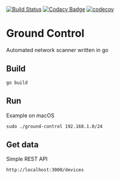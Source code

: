 [![Build Status](https://travis-ci.org/alesanfra/ground-control.svg?branch=master)](https://travis-ci.org/alesanfra/ground-control)
[![Codacy Badge](https://api.codacy.com/project/badge/Grade/63957071aa024e59accb6e9a628b4987)](https://www.codacy.com/project/alesanfra/ground-control/dashboard?utm_source=github.com&amp;utm_medium=referral&amp;utm_content=alesanfra/ground-control&amp;utm_campaign=Badge_Grade_Dashboard)
[![codecov](https://codecov.io/gh/alesanfra/ground-control/branch/master/graph/badge.svg)](https://codecov.io/gh/alesanfra/ground-control)
# Ground Control
Automated network scanner written in go

## Build
```
go build
```

## Run
Example on macOS
```
sudo ./ground-control 192.168.1.0/24
```


## Get data
Simple REST API
```
http://localhost:3000/devices 
```
